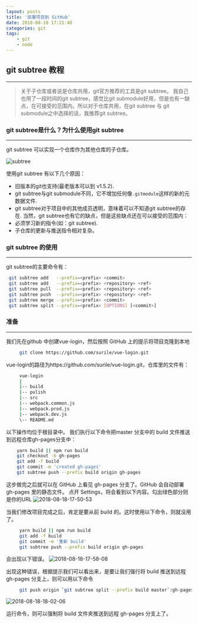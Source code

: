 ```yaml
---
layout: posts
title: '部署项目到 GitHub'
date: 2018-08-18 17:21:48
categories: git 
tags: 
    - git
    - node
---
```


## git subtree 教程

---

   > 关于子仓库或者说是仓库共用，git官方推荐的工具是git subtree。 我自己也用了一段时间的git subtree，感觉比git submodule好用，但是也有一缺点，在可接受的范围内。所以对于仓库共用，在git subtree 与 git submodule之中选择的话，我推荐git subtree。

### git subtree是什么？为什么使用git subtree

---
   git subtree 可以实现一个仓库作为其他仓库的子仓库。

   ![subtree](https://ws4.sinaimg.cn/large/006a7eb0gy1fudzdrze4mj30m809pjt7.jpg "subtree")

   使用git subtree 有以下几个原因：
   + 旧版本的git也支持(最老版本可以到 v1.5.2).
   + git subtree与git submodule不同，它不增加任何像`.gitmodule`这样的新的元数据文件.
   + git subtree对于项目中的其他成员透明，意味着可以不知道git subtree的存在.
   当然，git subtree也有它的缺点，但是这些缺点还在可以接受的范围内：
   + 必须学习新的指令(如：git subtree).
   + 子仓库的更新与推送指令相对复杂。

### git subtree 的使用
---
   git subtree的主要命令有：
   ```bash
    git subtree add   --prefix=<prefix> <commit>
    git subtree add   --prefix=<prefix> <repository> <ref>
    git subtree pull  --prefix=<prefix> <repository> <ref>
    git subtree push  --prefix=<prefix> <repository> <ref>
    git subtree merge --prefix=<prefix> <commit>
    git subtree split --prefix=<prefix> [OPTIONS] [<commit>]
   ```
### 准备
---
   我们先在github 中创建vue-login，然后按照 GitHub 上的提示将项目克隆到本地

   ```bash
        git clone https://github.com/surile/vue-login.git
   ```

   vue-login的路径为https://github.com/surile/vue-login.git，仓库里的文件有：

   ```bash
        vue-login
        |
        |-- build
        |-- pulish
        |-- src
        |-- webpack.common.js
        |-- webpack.prod.js
        |-- webpack.dev.js
        \-- README.md
   ```

   以下操作均位于根目录中。
   我们执行以下命令把master 分支中的 build 文件推送到远程仓库gh-pages分支中：

   ```bash
       yarn build || npm run build
       git checkout -b gh-pages
       git add -f build
       git commit -m 'created gh-pages'
       git subtree push --prefix build origin gh-pages
   ```

   这步做完之后就可以在 GitHub 上看见 gh-pages 分支了。GitHub 会自动部署 gh-pages 里的静态文件。
   点开 Settings，将会看到以下内容。勾出绿色部分则是你的URL
   ![2018-08-18-17-50-53](https://static.mhecy.com/2018-08-18-17-50-53.png "2018-08-18-17-50-53")
   
   当我们修改项目完成之后，肯定是要从前 build 的。这时使用以下命令，则就没用了。
   ```bash
        yarn build || npm run build
        git add -f build
        git commit -m '重新 build'
        git subtree push --prefix build origin gh-pages
   ```
   会出现以下错误。
   ![2018-08-18-17-58-08](https://static.mhecy.com/2018-08-18-17-58-08.png "2018-08-18-17-58-08")

   出现这种错误，根据提示我们可以看出来，是要让我们强行将 build 推送到远程gh-pages 分支上，则可以用以下命令

   ```bash
        git push origin `git subtree split --prefix build master`:gh-pages --force
   ```

   ![2018-08-18-18-02-06](https://static.mhecy.com/2018-08-18-18-02-06.png "2018-08-18-18-02-06")

   运行命令，则可以强制将 build 文件夹推送到远程 gh-pages 分支上了。

   

